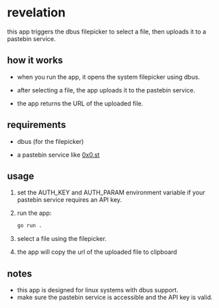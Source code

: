 # revelation

this app triggers the dbus filepicker to select a file, then uploads it to a pastebin service.

## how it works

- when you run the app, it opens the system filepicker using dbus.

- after selecting a file, the app uploads it to the pastebin service.

- the app returns the URL of the uploaded file.

## requirements

- dbus (for the filepicker)

- a pastebin service like [0x0.st](https://0x0.st)

## usage

1. set the AUTH_KEY and AUTH_PARAM environment variable if your pastebin service requires an API key.

1. run the app:

   ```bash
   go run .
   ```

1. select a file using the filepicker.

1. the app will copy the url of the uploaded file to clipboard

## notes

- this app is designed for linux systems with dbus support.
- make sure the pastebin service is accessible and the API key is valid.
